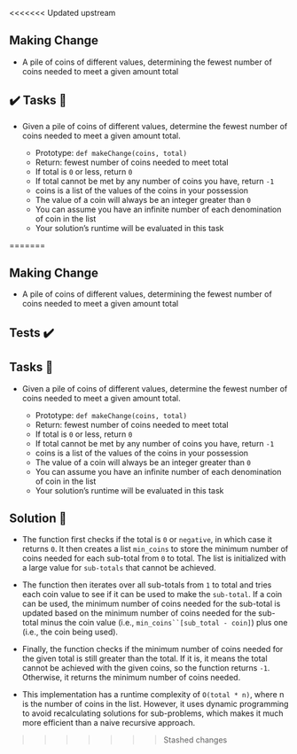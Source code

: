 <<<<<<< Updated upstream
## Making Change

- A pile of coins of different values, determining the fewest number of coins needed to meet a given amount total



## :heavy_check_mark: Tasks :page_with_curl:

- Given a pile of coins of different values, determine the fewest number of coins needed to meet a given amount total.

    - Prototype: `def makeChange(coins, total)`
    - Return: fewest number of coins needed to meet total
    - If total is `0` or less, return `0`
    - If total cannot be met by any number of coins you have, return `-1`
    - coins is a list of the values of the coins in your possession
    - The value of a coin will always be an integer greater than `0`
    - You can assume you have an infinite number of each denomination of coin in the list
    - Your solution’s runtime will be evaluated in this task


=======
## Making Change

- A pile of coins of different values, determining the fewest number of coins needed to meet a given amount total

## Tests :heavy_check_mark:


## Tasks :page_with_curl:

- Given a pile of coins of different values, determine the fewest number of coins needed to meet a given amount total.

    - Prototype: `def makeChange(coins, total)`
    - Return: fewest number of coins needed to meet total
    - If total is `0` or less, return `0`
    - If total cannot be met by any number of coins you have, return `-1`
    - coins is a list of the values of the coins in your possession
    - The value of a coin will always be an integer greater than `0`
    - You can assume you have an infinite number of each denomination of coin in the list
    - Your solution’s runtime will be evaluated in this task

## Solution :page_with_curl:

- The function first checks if the total is `0` or `negative`, in which case it returns `0`. It then creates a list `min_coins` to store the minimum number of coins needed for each sub-total from `0` to total. The list is initialized with a large value for `sub-totals` that cannot be achieved.

- The function then iterates over all sub-totals from `1` to total and tries each coin value to see if it can be used to make the `sub-total`. If a coin can be used, the minimum number of coins needed for the sub-total is updated based on the minimum number of coins needed for the sub-total minus the coin value (i.e., `min_coins``[sub_total - coin]`) plus one (i.e., the coin being used).

- Finally, the function checks if the minimum number of coins needed for the given total is still greater than the total. If it is, it means the total cannot be achieved with the given coins, so the function returns `-1`. Otherwise, it returns the minimum number of coins needed.

- This implementation has a runtime complexity of `O(total * n)`, where n is the number of coins in the list. However, it uses dynamic programming to avoid recalculating solutions for sub-problems, which makes it much more efficient than a naive recursive approach.
>>>>>>> Stashed changes
